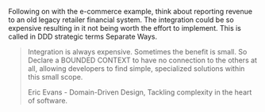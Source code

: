 Following on with the e-commerce example, think about reporting revenue to an old legacy retailer financial system. The integration could be so expensive resulting in it not being worth the effort to implement. This is called in DDD strategic terms Separate Ways.



> Integration is always expensive. Sometimes the benefit is small. So Declare a BOUNDED CONTEXT to have no connection to the others at all, allowing developers to find simple, specialized solutions within this small scope.
>
> Eric Evans - Domain-Driven Design, Tackling complexity in the heart of software.



